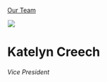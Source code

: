 





[Our Team](/who-we-are/team/)


![](data:image/gif;base64,R0lGODlhAQABAAAAACH5BAEKAAEALAAAAAABAAEAAAICTAEAOw==)![](https://www.gmmb.com/wp-content/uploads/2016/06/Katelyn-Creech-4371-468x468.jpg)


Katelyn Creech
==============


###### Vice President











